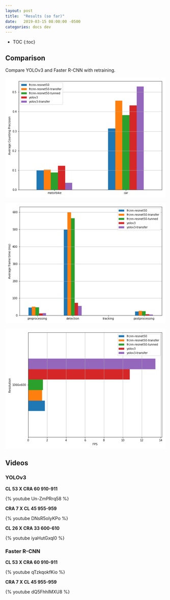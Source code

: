 ```yaml
---
layout: post
title:  "Results (so far)"
date:   2019-03-15 08:00:00 -0500
categories: docs dev
---
```


* TOC
{:toc}

## Comparison
Compare YOLOv3 and Faster R-CNN with retraining.

![Average counting precision](/assets/img/avg_precision.png)

![Average frame time](/assets/img/avg_time.png)

![FPS](/assets/img/fps.png)

## Videos


### YOLOv3

**CL 53 X CRA 60 910-911**

{% youtube Un-ZmPRrq58 %}

**CRA 7 X CL 45 955-959**

{% youtube DNsR5oIyKPo %}

**CL 26 X CRA 33 600-610**

{% youtube iyaHutGxql0 %}


### Faster R-CNN

**CL 53 X CRA 60 910-911**

{% youtube qTzkqokfKio %}

**CRA 7 X CL 45 955-959**

{% youtube dQ5FhhIMXU8 %}
